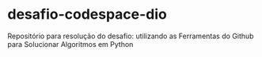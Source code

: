 # desafio-codespace-dio
Repositório para resolução do desafio: utilizando as Ferramentas do Github para Solucionar Algoritmos em Python
